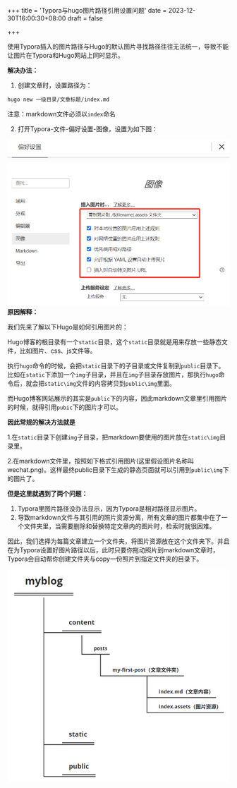 +++
title = 'Typora与hugo图片路径引用设置问题'
date = 2023-12-30T16:00:30+08:00
draft = false

+++

使用Typora插入的图片路径与Hugo的默认图片寻找路径往往无法统一，导致不能让图片在Typora和Hugo网站上同时显示。

**解决办法：**

1. 创建文章时，设置路径为：

```bash
hugo new 一级目录/文章标题/index.md
```

注意：markdown文件必须以`index`命名

2. 打开Typora-文件-偏好设置-图像，设置为如下图：

![image-20231230173317374](index.assets/image-20231230173317374.png)**原因解释：**

我们先来了解以下Hugo是如何引用图片的：

Hugo博客的根目录有一个`static`目录，这个`static`目录就是用来存放一些静态文件，比如图片、css、js文件等。

执行`hugo`命令的时候，会把`static`目录下的子目录或文件复制到`public`目录下。比如在`static`下添加一个`img`子目录，并且在`img`子目录存放图片，那执行`hugo`命令后，就会把`static\img`文件的内容拷贝到`public\img`里面。

而Hugo博客网站展示的其实是`public`下的内容，因此markdown文章里引用图片的时候，就得引用`pubic`下的图片才可以。

**因此常规的解决方法就是**

1.在`static`目录下创建`img`子目录，把markdown要使用的图片放在`static\img`目录里。

2.在markdown文件里，按照如下格式引用图片(这里假设图片名称叫wechat.png)。这样最终public目录下生成的静态页面就可以引用到`public\img`下的图片了。

**但是这里就遇到了两个问题：**

1. Typora里图片路径没办法显示，因为Typora是相对路径显示图片。
2. 导致markdown文件与其引用的照片资源分离，所有文章的图片都集中在了一个文件夹里，当需要删除和替换特定文章内的图片时，检索时就很困难。

因此，我们选择为每篇文章建立一个文件夹，将图片资源放在这个文件夹下。并且在为Typora设置好图片路径以后，此时只要你拖动照片到markdown文章时，Typora会自动帮你创建文件夹与copy一份照片到指定文件夹的目录下。

![image-20231230180552513](index.assets/image-20231230180552513.png)

